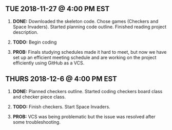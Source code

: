 ## TUE 2018-11-27 @ 4:00 PM EST

1. **DONE:** Downloaded the skeleton code.
             Chose games (Checkers and Space Invaders).
             Started planning code outline.
             Finished reading project description.

2. **TODO:** Begin coding

3. **PROB:** Finals studying schedules made it hard to meet, but now we
             have set up an efficient meeting schedule and are working
             on the project efficiently using GitHub as a VCS.
             
## THURS 2018-12-6 @ 4:00 PM EST
          
1. **DONE:** Planned checkers outline.
             Started coding checkers board class and checker piece class.

2. **TODO:** Finish checkers.
             Start Space Invaders.

3. **PROB:** VCS was being problematic but the issue was resolved after some troubleshooting.

